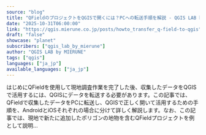 ```yaml
---
source: "blog"
title: "QFieldのプロジェクトをQGISで開くには？PCへの転送手順を解説 - QGIS LAB by MIERUNE"
date: "2025-10-31T06:00:00"
link: "https://qgis.mierune.co.jp/posts/howto_transfer_q-field-to-qgis"
draft: "false"
showcase: "planet"
subscribers: ["qgis_lab_by_mierune"]
author: "QGIS LAB by MIERUNE"
tags: ["qgis"]
languages: ["ja_jp"]
available_languages: ["ja_jp"]
---
```


はじめにQFieldを使用して現地調査作業を完了した後、収集したデータをQGISで活用するには、QGISにデータを転送する必要があります。この記事では、QFieldで収集したデータをPCに転送し、QGISで正しく開いて活用するための手順を、AndroidとiOSそれぞれの場合に分けて詳しく解説します。なお、この記事では、現地で新たに追加したポリゴンの地物を含むQFieldプロジェクトを例として説明...
